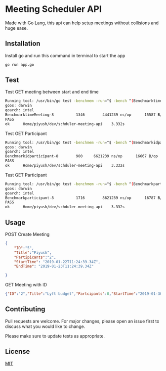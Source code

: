 # Meeting Scheduler API

Made with Go Lang, this api can help setup meetings without collisions and huge ease.

## Installation

Install go and run this command in terminal to start the app

```bash
go run app.go
```

## Test

Test GET meeting between start and end time
```bash
Running tool: /usr/bin/go test -benchmem -run=^$ -bench ^(BenchmarktimeMeeting)$
goos: darwin
goarch: intel
BenchmarktimeMeeting-8   	    1346	    4441239 ns/op	   15587 B/op	     120 allocs/op
PASS
ok  	Home/piyush/dev/schduler-meeting-api	3.332s
```

Test GET Participant
```bash
Running tool: /usr/bin/go test -benchmem -run=^$ -bench ^(Benchmarkidparticipant)$
goos: darwin
goarch: intel
Benchmarkidparticipant-8   	    900	    6621239 ns/op	   16667 B/op	     120 allocs/op
PASS
ok  	Home/piyush/dev/schduler-meeting-api	3.332s
```

Test GET Participant
```bash
Running tool: /usr/bin/go test -benchmem -run=^$ -bench ^(Benchmarkparticipant)$
goos: darwin
goarch: intel
Benchmarkparticipant-8   	    1716	    8621239 ns/op	   16787 B/op	     120 allocs/op
PASS
ok  	Home/piyush/dev/schduler-meeting-api	3.332s
```
## Usage
POST Create Meeting
```json
{
    "ID":"5",
    "Title":"Piyush",
    "Partipicants":"2",
    "StartTime": "2019-01-22T11:24:39.34Z",
    "EndTime": "2019-01-23T11:24:39.34Z"

}
```
GET Meeting with ID
```json
{"ID":"2","Title":"Lyft budget","Partcipants":0,"StartTime":"2019-01-30T11:24:39.34Z","EndTime":"2019-01-31T11:24:39.34Z","CreationTime":"0001-01-01T00:00:00Z"}
```


## Contributing
Pull requests are welcome. For major changes, please open an issue first to discuss what you would like to change.

Please make sure to update tests as appropriate.

## License
[MIT](https://choosealicense.com/licenses/mit/)
